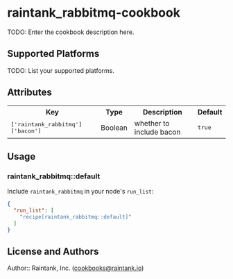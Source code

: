 # raintank_rabbitmq-cookbook

TODO: Enter the cookbook description here.

## Supported Platforms

TODO: List your supported platforms.

## Attributes

<table>
  <tr>
    <th>Key</th>
    <th>Type</th>
    <th>Description</th>
    <th>Default</th>
  </tr>
  <tr>
    <td><tt>['raintank_rabbitmq']['bacon']</tt></td>
    <td>Boolean</td>
    <td>whether to include bacon</td>
    <td><tt>true</tt></td>
  </tr>
</table>

## Usage

### raintank_rabbitmq::default

Include `raintank_rabbitmq` in your node's `run_list`:

```json
{
  "run_list": [
    "recipe[raintank_rabbitmq::default]"
  ]
}
```

## License and Authors

Author:: Raintank, Inc. (<cookbooks@raintank.io>)
